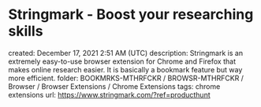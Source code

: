 # Stringmark - Boost your researching skills

created: December 17, 2021 2:51 AM (UTC)
description: Stringmark is an extremely easy-to-use browser extension for Chrome and Firefox that makes online research easier. It is basically a bookmark feature but way more efficient.
folder: BOOKMRKS-MTHRFCKR / BROWSR-MTHRFCKR / Browser / Browser Extensions / Chrome Extensions
tags: chrome extensions
url: https://www.stringmark.com/?ref=producthunt
